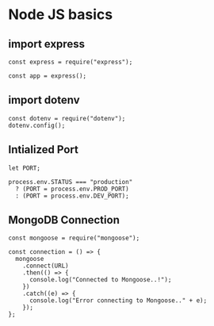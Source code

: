 # Node JS basics

## import express

```
const express = require("express");

const app = express();
```

## import dotenv

```
const dotenv = require("dotenv");
dotenv.config();
```

## Intialized Port

```
let PORT;

process.env.STATUS === "production"
  ? (PORT = process.env.PROD_PORT)
  : (PORT = process.env.DEV_PORT);
```

## MongoDB Connection

```
const mongoose = require("mongoose");

const connection = () => {
  mongoose
    .connect(URL)
    .then(() => {
      console.log("Connected to Mongoose..!");
    })
    .catch((e) => {
      console.log("Error connecting to Mongoose.." + e);
    });
};

```
